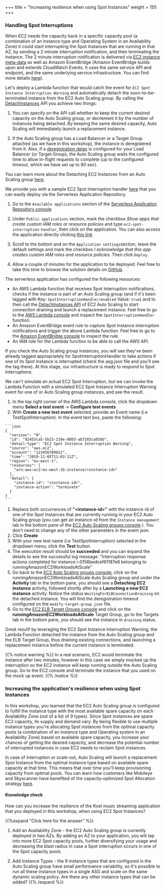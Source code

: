 +++
title = "Increasing resilience when using Spot Instances"
weight = 155
+++

### Handling Spot Interruptions
When EC2 needs the capacity back in a specific capacity pool (a combination of an instance type and Operating System in an Availability Zone) it could start interrupting the Spot Instances that are running in that AZ, by sending a 2 minute interruption notification, and then terminating the instance. The 2 minute interruption notification is delivered via [EC2 instance meta-data](https://docs.aws.amazon.com/AWSEC2/latest/UserGuide/spot-interruptions.html#spot-instance-termination-notices) as well as Amazon EventBridge (Amazon EventBridge builds upon and extends CloudWatch Events. It uses the same service API and endpoint, and the same underlying service infrastructure. You can find more details [here](https://aws.amazon.com/eventbridge/faqs/)). 

Let's deploy a Lambda function that would catch the event for `EC2 Spot Instance Interruption Warning` and automatically detach the soon-to-be-terminated instance from the EC2 Auto Scaling group. 
By calling the [DetachInstances](https://docs.aws.amazon.com/autoscaling/ec2/APIReference/API_DetachInstances.html) API you achieve two things:

  1. You can specify on the API call whether to keep the current desired capacity on the Auto Scaling group, or decrement it by the number of instances being detached. By keeping the same desired capacity, Auto Scaling will immediately launch a replacement instance.

  1. If the Auto Scaling group has a Load Balancer or a Target Group attached (as we have in this workshop), the instance is deregistered from it. Also, if a [deregistration delay](https://docs.aws.amazon.com/elasticloadbalancing/latest/application/load-balancer-target-groups.html#deregistration-delay) is configured for your Load Balancer (or Target Group), the Auto Scaling group waits the configured time to allow in-flight requests to complete (up to the configured timeout, which we have set up to 90 sec).

  You can learn more about the Detaching EC2 Instances from an Auto Scaling group [here](https://docs.aws.amazon.com/autoscaling/ec2/userguide/detach-instance-asg.html).

We provide you with a sample EC2 Spot Interruption handler [here](https://github.com/awslabs/ec2-spot-labs/tree/master/ec2-spot-interruption-handler) that you can easily deploy via the Serverless Application Repository.

  1. Go to the `Available applications` section of the [Serverless Application Repository console](https://console.aws.amazon.com/serverlessrepo/home#/available-applications)

  1. Under `Public applications` section, mark the checkbox *Show apps that create custom IAM roles or resource policies* and type `ec2-spot-interruption-handler`, then click on the application. You can also access the application directly clicking [this link](https://eu-west-1.console.aws.amazon.com/lambda/home?#/create/app?applicationId=arn:aws:serverlessrepo:eu-west-1:310006123715:applications/ec2-spot-interruption-handler)

  1. Scroll to the bottom and on the `Application settings`section, leave the default settings and mark the checkbox *I acknowledge that this app creates custom IAM roles and resource policies*. Then click `Deploy`.

  1. Allow a couple of minutes for the application to be deployed. Feel free to take this time to browse the solution details on [GitHub](https://github.com/awslabs/ec2-spot-labs/tree/master/ec2-spot-interruption-handler).


The serverless application has configured the following resources:

* An AWS Lambda function that receives Spot Interruption notifications, checks if the instance is part of an Auto Scaling group (and if it's been tagged with Key: `SpotInterruptionHandler/enabled` Value: `true`) and to then call the [DetachInstances API](https://docs.aws.amazon.com/autoscaling/ec2/APIReference/API_DetachInstances.html) of EC2 Auto Scaling to start connection draining and launch a replacement instance. Feel free to go to the [AWS Lambda console](https://eu-west-1.console.aws.amazon.com/lambda/home#/functions) and inspect the `SpotInterruptionHandler` function.
* An Amazon EventBridge event rule to capture Spot Instance interruption notifications and trigger the above Lambda function. Feel free to go to the [Amazon EventBridge console](https://console.aws.amazon.com/events/home#/rules) to inspect the rule.
* An IAM role for the Lambda function to be able to call the AWS API.

If you check the Auto Scaling group instances, you will see they've been already tagged appropriately for SpotInterruptionHandler to take actions if one of its Spot Instance is interrupted (check the asg.json file and you'll see the tag there). At this stage, our infrastructure is ready to respond to Spot Interruptions. 

We can't simulate an actual EC2 Spot Interruption, but we can invoke the Lambda Function with a simulated EC2 Spot Instance Interruption Warning event for one of or Auto Scaling group instances, and see the result.

  1. In the top right corner of the AWS Lambda console, click the dropdown menu **Select a test event** -> **Configure test events**
  1. With **Create a new test event** selected, provide an Event name (i.e TestSpotInterruption). In the event text box, paste the following:
  
    ```json
    {
      "version": "0",
      "id": "92453ca5-5b23-219e-8003-ab7283ca016b",
      "detail-type": "EC2 Spot Instance Interruption Warning",
      "source": "aws.ec2",
      "account": "123456789012",
      "time": "2019-11-05T11:03:11Z",
      "region": "eu-west-1",
      "resources": [
        "arn:aws:ec2:eu-west-1b:instance/<instance-id>"
      ],
      "detail": {
        "instance-id": "<instance-id>",
        "instance-action": "terminate"
      }
    }
    ```

  1. Replace both occurrences of **"\<instance-id>"** with the instance-id of one of the Spot Instances that are currently running in your EC2 Auto Scaling group (you can get an instance-id from the `Instance management` tab in the bottom pane of the [EC2 Auto Scaling groups console](https://console.aws.amazon.com/ec2autoscaling/home) ). You don't need to change any of the other parameters in the event json.
  1. Click **Create**
  1. With your new test name (i.e TestSpotInterruption) selected in the dropdown menu, click the **Test** button.
  1. The execution result should be **succeeded** and you can expand the details to see the successful log message: "Interruption response actions completed for instance i-0156bedcef61187e8 belonging to runningAmazonEC2WorkloadsAtScale"
  1. Go back to the [EC2 Auto Scaling groups console](https://console.aws.amazon.com/ec2autoscaling/home), click on the runningAmazonEC2WorkloadsAtScale Auto Scaling group and under the **Activity** tab in the bottom pane, you should see a **Detaching EC2 instance** activity, followed shortly after by a **Launching a new EC2 instance** activity. Notice the status `WaitingForELBConnectionDraining` on the detached instance. You will find the deregistration timeout configured on the `modify-target-group.json` file.
  1. Go to the [EC2 ELB Target Groups console](https://console.aws.amazon.com/ec2/v2/home#TargetGroups:sort=targetGroupName) and click on the **runningAmazonEC2WorkloadsAtScale** Target Group, go to the Targets tab in the bottom pane, you should see the instance in `draining` status.

Great result! by leveraging the EC2 Spot Instance Interruption Warning, the Lambda Function detached the instance from the Auto Scaling group and the ELB Target Group, thus draining existing connections, and launching a replacement instance before the current instance is terminated.

{{% notice warning %}} 
In a real scenario, EC2 would terminate the instance after two minutes, however in this case we simply mocked up the interruption so the EC2 instance will keep running outside the Auto Scaling group. Go to the EC2 console and terminate the instance that you used on the mock up event.
{{% /notice %}}


### Increasing the application's resilience when using Spot Instances

In this workshop, you learned that the EC2 Auto Scaling group is configured to fulfill the instance type with the most available spare capacity on each Availability Zone (out of a list of 9 types). Since Spot instances are spare EC2 capacity, its supply and demand vary. By being flexible to use multiple instance types you're allocating Spot instances from the optimal capacity pools (a combination of an instance type and Operating system in an Availability Zone) based on available spare capacity, you increase your chances of getting the desired capacity, and decrease the potential number of interrupted instances in case EC2 needs to reclaim Spot instances. 

In case of interruption or scale-out, Auto Scaling will launch a replacement Spot Instance from the optimal instance type based on available spare capacity at that time. This means that over time you'll keep provisioning capacity from optimal pools. You can learn how customers like Mobileye and Skyscanner have benefited of the capacity-optimized Spot Allocation strategy [here](https://aws.amazon.com/blogs/aws/capacity-optimized-spot-instance-allocation-in-action-at-mobileye-and-skyscanner/).

#### Knowledge check
How can you increase the resilience of the Koel music streaming application that you deployed in this workshop, when using EC2 Spot Instances?

{{%expand "Click here for the answer" %}}
  1. Add an Availability Zone - the EC2 Auto Scaling group is currently deployed in two AZs. By adding an AZ to your application, you will tap into more EC2 Spot capacity pools, further diversifying  your usage and decreasing the blast radius in case a Spot interruption occurs in one of the Spot capacity pools. 

  2. Add Instance Types - the 9 instance types that are configured in the Auto Scaling group have small performance variability, so it's possible to run all these instance types in a single ASG and scale on the same dynamic scaling policy. Are there any other instance types that can be added?
{{% /expand %}}

